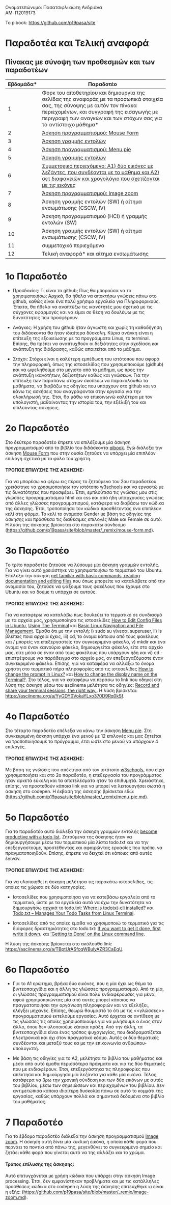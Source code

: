 Ονοματεπώνυμο: Πασατσιφλικιώτη Ανδριάνα          
ΑΜ:            Π2019173

Το pibook: https://github.com/p19pasa/site



# Παραδοτέα και Τελική αναφορά

## Πίνακας με σύνοψη των προθεσμιών και των παραδοτέων


| Εβδομάδα* | Παραδοτέο |
| --- | --- |
| 1 | Φορκ του αποθετηρίου και δημιουργία της σελίδας της αναφοράς με τα προσωπικά στοιχεία σας, της σύνοψης με αυτόν τον πίνακα περιεχομένων, και συγγραφή της εισαγωγής με περιγραφή των αναγκών και των στόχων σας για το αντίστοιχο μάθημα* |
| 2 | [Άσκηση προγραμματισμού: Mouse Form](https://github.com/p19pasa/hci/blob/%CE%A02019173/projects/2019173/README.md#2%CE%BF-%CF%80%CE%B1%CF%81%CE%B1%CE%B4%CE%BF%CF%84%CE%AD%CE%BF)
| 3 | [Άσκηση γραμμής εντολών](https://github.com/p19pasa/hci/blob/%CE%A02019173/projects/2019173/README.md#3%CE%BF-%CF%80%CE%B1%CF%81%CE%B1%CE%B4%CE%BF%CF%84%CE%AD%CE%BF)
| 4 | [Άσκηση προγραμματισμού: Menu pie](https://github.com/p19pasa/hci/blob/%CE%A02019173/projects/2019173/README.md#4%CE%BF-%CF%80%CE%B1%CF%81%CE%B1%CE%B4%CE%BF%CF%84%CE%AD%CE%BF)
| 5 | [Άσκηση γραμμής εντολών](https://github.com/p19pasa/hci/blob/%CE%A02019173/projects/2019173/README.md#5%CE%BF-%CF%80%CE%B1%CF%81%CE%B1%CE%B4%CE%BF%CF%84%CE%AD%CE%BF)
| 6 | [Συμμετοχικό περιεχόμενο: Α1) δύο εικόνες με λεζάντες, που συνδέονται με το μάθημα και Α2) σετ διαφανειών και χρονολόγιο που σχετίζονται με τις εικόνες](https://github.com/p19pasa/hci/blob/%CE%A02019173/projects/2019173/README.md#6%CE%BF-%CF%80%CE%B1%CF%81%CE%B1%CE%B4%CE%BF%CF%84%CE%AD%CE%BF)
| 7 |  [Άσκηση προγραμματισμού: Image zoom](https://github.com/p19pasa/hci/blob/%CE%A02019173/projects/2019173/README.md#7-%CF%80%CE%B1%CF%81%CE%B1%CE%B4%CE%BF%CF%84%CE%AD%CE%BF)
| 8 | Άσκηση γραμμής εντολών (SW) ή αίτημα ενσωμάτωσης (CSCW, IV) |
| 9 | Άσκηση προγραμματισμού (HCI) ή γραμμής εντολών (SW) |
| 10 | Άσκηση γραμμής εντολών (SW) ή αίτημα ενσωμάτωσης (CSCW, IV) |
| 11 | συμμετοχικό περιεχόμενο |
| 12 | Τελική αναφορά* και αίτημα ενσωμάτωσης |




                    
# 1ο Παραδοτέο
- Προσδοκίες: Τί είναι το github; Πως θα μπορούσα να το χρησιμοποιήσω; Αρχικά, θα ήθελα να αποκτήσω γνώσεις πάνω στο github, καθώς είναι ένα πολύ χρήσιμο εργαλείο για Πληροφορικούς. Έπειτα, θα ήθελα να αναπτύξω τις ικανότητές μου σχετικά με τις σύγχονες εφαρμογές και να είμαι σε θέση να δουλέψω με τις δυνατότητες που προσφέρουν.

-  Ανάγκες: Η χρήση του github ήταν άγνωστη και χωρίς τη καθοδήγηση του διδάσκοντα θα ήταν ιδιαίτερα δύσκολη. Κύρια ανάγκη είναι η επίτευξη της εξοικείωσης με τα προγράμματα Linux, το terminal. Επίσης, θα πρέπει να αναπτυχθούν οι δεξιότητες στην σχεδίαση και ανάπτυξη της διάδρασης, καθώς απαιτείται από το μάθημα.

- Στόχοι: Στόχοι είναι η καλύτερη εμπέδωση του ιστότοπου που αφορά την πληροφορική, όπως της ιστοσελίδας που χρησιμοποιούμε (gidhub) και να ωφεληθούμε στο μέγιστο από το μάθημα, ως προς την ανάπτυξη ικανοτήτων, δεξιοτήτων καθώς και γνώσεων. Για την επίτευξη των παραπάνω στόχων σκοπεύω να παρακολουθώ τα μαθήματα, να διαβάζω τις οδηγίες που υπάρχουν στο github και να κάνω τις ασκήσεις που αναγράφονται στην εργασία για την ολοκλήρωσή της. Έτσι, θα μάθω να επικοινωνώ καλύτερα με τον υπολογιστή, μαθαίνοντας την ιστορία του, την εξέλιξή του και επιλύοντας ασκήσεις.
 



# 2ο Παραδοτέο 
Στο δεύτερο παραδοτέο έπρεπε να επιλέξουμε μία άσκηση προγραμματισμού από το βιβλίο του διδάσκοντα [pibook](https://pibook.epidro.me/remix/). Εγώ διάλεξα την άσκηση [Mouse Form](https://pibook.epidro.me/remix/mouse-form/) που στην ουσία ζητούσε να υπάρχει μία επιπλέον επιλογή σχετικά με το φύλο του χρήστη.  

#### ΤΡΟΠΟΣ ΕΠΙΛΥΣΗΣ ΤΗΣ ΑΣΚΗΣΗΣ:
Για να μπορέσω να φέρω εις πέρας το ζητούμενο του 2ου παραδοτέου χρειάστηκε να χρησιμοποιήσω τον ιστότοπο [w3schools](https://www.w3schools.com/html/html_lists.asp) και να εργαστώ με τις δυνατότητες που προσφέρει. Έτσι, εμπλούτισα τις γνώσεις μου στις γλώσσες προγραμματισμού html και css και από ήδη υπάρχουσες γνώσεις από άλλες γλώσσες προγραμματισμού, κατάφερα να διαβάσω τον κώδικα της άσκησης. Έτσι, τροποποίησα τον κώδικα προσθέτοντας ένα επιπλέον κελί στη φόρμα. Το κελί το ονόμασα Gender με βάση τις οδηγίες της άσκησης και πρόσθεσα τις διαθέσιμες επιλογές Male και Female σε αυτό. Η λύση της άσκησης βρίσκεται στο παρακάτω σύνδεσμο (https://github.com/p19pasa/site/blob/master/_remix/mouse-form.md).




# 3ο Παραδοτέο
Το τρίτο παραδοτέο ζητούσε να λύσουμε μία άσκηση γραμμών εντολής. Για να γίνει αυτό χρειάστηκε να χρησιμοποιήσω το τερματικό του Ubuntu. Επέλεξα την άσκηση [get familiar with basic commands, reading documentation and editing files](https://github.com/p19pasa/dokey/blob/master/README.md) που όπως μπορείτε να καταλάβετε από την ονομασία του, ζητούσε να ψάξουμε τους φακέλους που έχουμε στο Ubuntu και να δούμε τι υπάρχει σε αυτούς. 

#### ΤΡΟΠΟΣ ΕΠΙΛΥΣΗΣ ΤΗΣ ΑΣΚΗΣΗΣ:
Για να καταφέρω να καταλάβω πως δουλεύει το τερματικό σε συνδιασμό με τα αρχεία μας, χρησιμοποίησα τις ιστοσελίδες [How to Edit Config Files in Ubuntu](https://vitux.com/how-to-edit-config-files-in-ubuntu/), [Using The Terminal](https://help.ubuntu.com/community/UsingTheTerminal) και [Basic Linux Navigation and File Management](https://www.digitalocean.com/community/tutorials/basic-linux-navigation-and-file-management). Έμαθα ότι με την εντολή:
i)   sudo su γίνεσαι superuser, 
ii)  ls βλέπεις ποια αρχεία έχεις, 
iii) cd, το όνομα κάποιου από τους φακέλους και / μπορείς να επεξεργαστείς τον συγκεκριμένο φάκελο,
v)   mkdir και ένα όνομα για έναν καινούριο φάκελο, δημιουργείται φάκελο, είτε στο αρχείο μας, είτε μέσα σε έναν από τους φακέλους που υπάρχουν ήδη και
vi)  cd - επιστρέφουμε για παράδειγμα στο αρχείο μας, αν επεξεργαζόμαστε έναν συγκεκριμένο φάκελο. 
Επίσης, για να καταφέρα να αλλάξω το όνομα χρήστη στο τερματικό πήρα πληροφορίες από τις ιστοσελίδες [How to change the prompt in Linux?](https://unix.stackexchange.com/questions/35777/how-to-change-the-prompt-in-linux) και [How to change the display name on the Terminal?](https://askubuntu.com/questions/817452/how-to-change-the-display-name-on-the-terminal). Στο τέλος, για να καταφέρω να περάσω το link που οδηγεί στη λύση της άσκηση μέσω του asciinema μελέτησα τις οδηγίες: [Record and share your terminal sessions, the right way.](https://asciinema.org/). Η λύση βρίσκεται: https://asciinema.org/a/YyGDY0VokaYLxo370D9Rq0kSf.


# 4ο Παραδοτέο
Στο τέταρτο παραδοτέο επέλεξα να κάνω την άσκηση [Menu pie](https://pibook.epidro.me/remix/menu-pie/). Στη συγκεκριμένη άσκηση υπάρχει ένα μενού με 12 επιλογές και μας ζητείται να τροποποίησουμε το πρόγραμμα, έτσι ώστε στο μενού να υπάρχουν 4 επιλογές.

#### ΤΡΟΠΟΣ ΕΠΙΛΥΣΗΣ ΤΗΣ ΑΣΚΗΣΗΣ: 
Με βάση τις γνώσεις που απέκτησα από τον ιστότοπο [w3schools](https://www.w3schools.com/html/html_lists.asp), που είχα χρησιμοποιήσει και στο 2ο παραδοτέο, η επεξεργασία του προγράμματος ήταν αρκετά εύκολη και τα αποτελέσματα ήταν τα επιθυμητά. Χρειάστηκε, επίσης, να προστεθούν κάποια link για να μπορεί να λειτουργήσει σωστά η άσκηση στο codepen. Η έκβαση της άσκησης βρίσκεται εδώ: (https://github.com/p19pasa/site/blob/master/_remix/menu-pie.md).   


# 5ο Παραδοτέο
Για το παραδοτέο αυτό διάλεξα την άσκηση γραμμών εντολής [become productive with a todo list](https://github.com/epidrome/dokey). Ζητούμενα της άσκησης ήταν να δημιουργήσουμε μέσω του τερματικού μία λίστα todo.txt και να την επεξεργαστούμε, προστέθοντας και αφαιρώντας εργασίες που πρέπει να πραγματοποιηθούν. Επίσης, έπρεπε να δειχτεί ότι κάποιες από αυτές έγιναν. 

#### ΤΡΟΠΟΣ ΕΠΙΛΥΣΗΣ ΤΗΣ ΑΣΚΗΣΗΣ:
Για να υλοποιηθεί η άσκηση μελέτησα τις παρακάτω ιστοσελίδες, τις οποίες τις χώρισα σε δύο κατηγορίες.
- Ιστοσελίδες που χρησιμοποίησα για να κατεβάσω εργαλεία από το τερματικό, ώστε με τα εργαλεία αυτά να έχω την δυνατότητα να δημιουργήσω αρχικά το todo.txt: [Where is todotxt-cli installed?](https://askubuntu.com/questions/793746/where-is-todotxt-cli-installed) και [Todo.txt – Manages Your Todo Tasks from Linux Terminal](https://www.tecmint.com/manage-todo-tasks-from-linux-terminal/).

- Ιστοσελίδες από τις οποίες έμαθα να χρησιμοποιώ το τερματικό για τις διάφορες δραστηριότητες στο todo.txt: [If you want to get it done, first write it down.](http://todotxt.org/) και ['Getting to Done' on the Linux command line](https://opensource.com/article/18/2/getting-to-done-agile-linux-command-line).

Η λύση της άσκησης βρίσκεται στο ακόλουθο link: https://asciinema.org/a/TBptUrASfcqWBulyAZR3CaEqU.

# 6ο Παραδοτέο
- Για το Α1 ερώτημα, βρήκα δύο εικόνες, που η μία έχει ως θέμα τα βιντεοπαιχνίδια και η άλλη τις γλώσσες προγραμματισμού. Από τη μία, οι γλώσσες προγραμματισμού είναι πολύ ενδιαφέρουσες για μένα, αφού χρησιμοποιώντας μία από αυτές μπορεί κάποιος να πραγματοποιήσει την οργάνωση πληροφοριών και να εξελήξει, ελέγξει μηχανές. Επίσης, θεωρώ θαυμαστό το ότι με τις <<γλώσσες>> προγραμματισμού εκτελούμε εργασίες. Αυτό έρχεται σε αντίθεση με τις γλώσσες τις οποίες χρησιμοποιούμε για να μιλήσουμε ο ένας στον άλλο, όπου δεν υλοποιούμε κάποια πράξη. Από την άλλη, τα βιντεοπαιχνίδια είναι ένας τρόπος ψυχαγωγίας, που διαδραματίζεται ηλεκτρονικά και όχι στον πραγματικό κόσμο. Αυτές οι δύο θεματικές συνδέονται και μεταξύ τους κα με την επικοινωνία ανθρώπου-υπολογιστή. 

- Με βάση τις οδηγίες για το Α2, μελέτησα το βιβλίο του μαθήματος και μέσα από αυτό έμαθα περισσότερα πράγματα και για τις δύο θεματικές που με ενδιαφέρουν. Έτσι, επεξεργάστηκα τις πληροφορίες που απέκτησα και δημιούργησα μία λεζάντα για κάθε μία εικόνα. Τέλος, κατάφερα να βρω την χρονική σύνδεση και των δύο εικόνων με αυτές του βιβλίου, μέσω των σημειώσεων και περιεχομένων του βιβλίου. Δεν αντιμετώπισα κάποια ιδιαίτερη δυσκολία πάνω σε αυτό το κομμάτι της εργασίας, καθώς υπάρχουν πολλά και σημαντικά δεδομένα στο βιβλίο του μαθήματος. 

# 7 Παραδοτέο
Για το έβδομο παραδοτέο διάλεξα την άσκηση προγραμματισμού [Image zoom](https://pibook.epidro.me/remix/image-zoom/). Η άσκηση αυτή δίνει μία κυκλική εικόνα, η οποία κάθε φορά που περνάει το ποντίκι από πάνω της, μεγενθύνει το συγκεκριμένο σημείο και ζητάει κάθε φορά που γίνεται αυτό να της αλλάζει και το χρώμα. 

#### Τρόπος επίλυσης της άσκησης:
Αυτό επιτυγχάνεται με χρήση κώδικα που υπάρχει στην άσκηση Image processing. Έτσι, δεν εμφανίστηκαν προβλήματα και με τις κατάλληλες προσθέσεις κώδικα στο codepen η λύση της άσκησης επιτεύχθηκε κι είναι η εξής: (https://github.com/p19pasa/site/blob/master/_remix/image-zoom.md).
